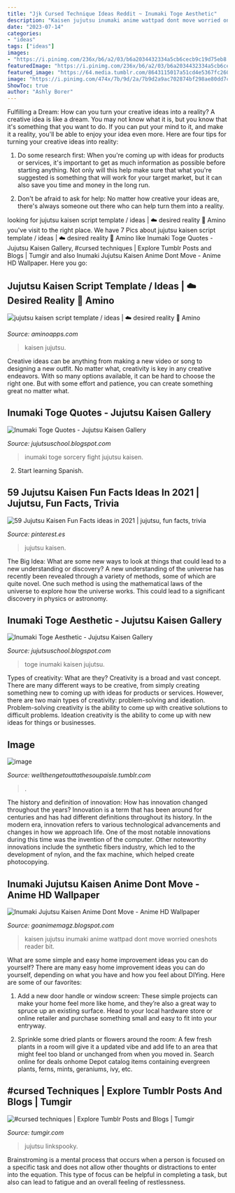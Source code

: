 ```yaml
---
title: "Jjk Cursed Technique Ideas Reddit ~ Inumaki Toge Aesthetic"
description: "Kaisen jujutsu inumaki anime wattpad dont move worried oneshots reader bit"
date: "2023-07-14"
categories:
- "ideas"
tags: ["ideas"]
images:
- "https://i.pinimg.com/236x/b6/a2/03/b6a2034432334a5cb6cecb9c19d75eb8.jpg"
featuredImage: "https://i.pinimg.com/236x/b6/a2/03/b6a2034432334a5cb6cecb9c19d75eb8.jpg"
featured_image: "https://64.media.tumblr.com/8643115017a51cd4e5367fc260dfb1bd/a4271bf006e2938f-23/s1280x1920/e75e8f00b0122f93208e614810bb3a128f0352d6.jpg"
image: "https://i.pinimg.com/474x/7b/9d/2a/7b9d2a9ac702874bf298ae80dd7c98df.jpg"
ShowToc: true
author: "Ashly Borer"
---
```



Fulfilling a Dream: How can you turn your creative ideas into a reality?
A creative idea is like a dream. You may not know what it is, but you know that it's something that you want to do. If you can put your mind to it, and make it a reality, you'll be able to enjoy your idea even more. Here are four tips for turning your creative ideas into reality:
1. Do some research first: When you're coming up with ideas for products or services, it's important to get as much information as possible before starting anything. Not only will this help make sure that what you're suggested is something that will work for your target market, but it can also save you time and money in the long run.

2. Don't be afraid to ask for help: No matter how creative your ideas are, there's always someone out there who can help turn them into a reality.

	

		
looking for jujutsu kaisen script template / ideas | ☁️ desired reality 🍒 Amino you've visit to the right place. We have 7 Pics about jujutsu kaisen script template / ideas | ☁️ desired reality 🍒 Amino like Inumaki Toge Quotes - Jujutsu Kaisen Gallery, #cursed techniques | Explore Tumblr Posts and Blogs | Tumgir and also Inumaki Jujutsu Kaisen Anime Dont Move - Anime HD Wallpaper. Here you go:
		
    
## Jujutsu Kaisen Script Template / Ideas | ☁️ Desired Reality 🍒 Amino

<img loading=lazy src="http://pm1.narvii.com/7894/3edd674fefeaa8daab5829c1c7eff76113942053r1-2048-306v2_uhq.jpg" onerror="this.onerror=null;this.src='https://tse3.mm.bing.net/th?id=OIP.qlxC-zhYv8LaqqKgo9UcGwHaBG&amp;pid=15.1';" alt="jujutsu kaisen script template / ideas | ☁️ desired reality 🍒 Amino">

_Source: aminoapps.com_

>kaisen jujutsu. 

	

Creative ideas can be anything from making a new video or song to designing a new outfit. No matter what, creativity is key in any creative endeavors. With so many options available, it can be hard to choose the right one. But with some effort and patience, you can create something great no matter what.

    
## Inumaki Toge Quotes - Jujutsu Kaisen Gallery

<img loading=lazy src="https://rei.animecharactersdatabase.com/uploads/chars/67712-1108098382.png" onerror="this.onerror=null;this.src='https://tse3.mm.bing.net/th?id=OIP.4o_sSpThbAxCZPjMWC3A9wHaKy&amp;pid=15.1';" alt="Inumaki Toge Quotes - Jujutsu Kaisen Gallery">

_Source: jujutsuschool.blogspot.com_

>inumaki toge sorcery fight jujutsu kaisen. 

	

2) Start learning Spanish.

    
## 59 Jujutsu Kaisen Fun Facts Ideas In 2021 | Jujutsu, Fun Facts, Trivia

<img loading=lazy src="https://i.pinimg.com/236x/b6/a2/03/b6a2034432334a5cb6cecb9c19d75eb8.jpg" onerror="this.onerror=null;this.src='https://tse3.mm.bing.net/th?id=OIP.8-EMWLyphGdGJ5Ytj1yO3wAAAA&amp;pid=15.1';" alt="59 Jujutsu Kaisen Fun Facts ideas in 2021 | jujutsu, fun facts, trivia">

_Source: pinterest.es_

>jujutsu kaisen. 

	

The Big Idea: What are some new ways to look at things that could lead to a new understanding or discovery?
A new understanding of the universe has recently been revealed through a variety of methods, some of which are quite novel. One such method is using the mathematical laws of the universe to explore how the universe works. This could lead to a significant discovery in physics or astronomy.

    
## Inumaki Toge Aesthetic - Jujutsu Kaisen Gallery

<img loading=lazy src="https://i.pinimg.com/474x/7b/9d/2a/7b9d2a9ac702874bf298ae80dd7c98df.jpg" onerror="this.onerror=null;this.src='https://tse1.mm.bing.net/th?id=OIP.B-OUb3wlW_gW5xRdWmD2dwAAAA&amp;pid=15.1';" alt="Inumaki Toge Aesthetic - Jujutsu Kaisen Gallery">

_Source: jujutsuschool.blogspot.com_

>toge inumaki kaisen jujutsu. 

	

Types of creativity: What are they?
Creativity is a broad and vast concept. There are many different ways to be creative, from simply creating something new to coming up with ideas for products or services. However, there are two main types of creativity: problem-solving and ideation. Problem-solving creativity is the ability to come up with creative solutions to difficult problems. Ideation creativity is the ability to come up with new ideas for things or businesses.

    
## Image

<img loading=lazy src="https://64.media.tumblr.com/8643115017a51cd4e5367fc260dfb1bd/a4271bf006e2938f-23/s1280x1920/e75e8f00b0122f93208e614810bb3a128f0352d6.jpg" onerror="this.onerror=null;this.src='https://tse4.mm.bing.net/th?id=OIP.HGHpKQ0jQM-VwkSjlJLH7wHaJy&amp;pid=15.1';" alt="image">

_Source: wellthengetouttathesoupaisle.tumblr.com_

>. 

	

The history and definition of innovation: How has innovation changed throughout the years?
Innovation is a term that has been around for centuries and has had different definitions throughout its history. In the modern era, innovation refers to various technological advancements and changes in how we approach life. One of the most notable innovations during this time was the invention of the computer. Other noteworthy innovations include the synthetic fibers industry, which led to the development of nylon, and the fax machine, which helped create photocopying.

    
## Inumaki Jujutsu Kaisen Anime Dont Move - Anime HD Wallpaper

<img loading=lazy src="https://img.wattpad.com/cover/251460454-256-k64591.jpg" onerror="this.onerror=null;this.src='https://tse1.mm.bing.net/th?id=OIP.PeIo_ixKVjUhx3eT4MFeeAAAAA&amp;pid=15.1';" alt="Inumaki Jujutsu Kaisen Anime Dont Move - Anime HD Wallpaper">

_Source: goanimemagz.blogspot.com_

>kaisen jujutsu inumaki anime wattpad dont move worried oneshots reader bit. 

	

What are some simple and easy home improvement ideas you can do yourself?
There are many easy home improvement ideas you can do yourself, depending on what you have and how you feel about DIYing. Here are some of our favorites:
1. Add a new door handle or window screen: These simple projects can make your home feel more like home, and they’re also a great way to spruce up an existing surface. Head to your local hardware store or online retailer and purchase something small and easy to fit into your entryway.

2. Sprinkle some dried plants or flowers around the room: A few fresh plants in a room will give it a updated vibe and add life to an area that might feel too bland or unchanged from when you moved in. Search online for deals onhome Depot catalog items containing evergreen plants, ferns, mints, geraniums, ivy, etc.

    
## #cursed Techniques | Explore Tumblr Posts And Blogs | Tumgir

<img loading=lazy src="https://64.media.tumblr.com/d577e70834dd4d1a3b18a7a77d43af3b/78b818062e811c19-0e/s540x810/4384f506d5d41c64798514114b0fc04884c60612.png" onerror="this.onerror=null;this.src='https://tse4.mm.bing.net/th?id=OIP.x21exrH5RwOAdFdRCw51owHaD-&amp;pid=15.1';" alt="#cursed techniques | Explore Tumblr Posts and Blogs | Tumgir">

_Source: tumgir.com_

>jujutsu linkspooky. 

	

Brainstroming is a mental process that occurs when a person is focused on a specific task and does not allow other thoughts or distractions to enter into the equation. This type of focus can be helpful in completing a task, but also can lead to fatigue and an overall feeling of restlessness.

